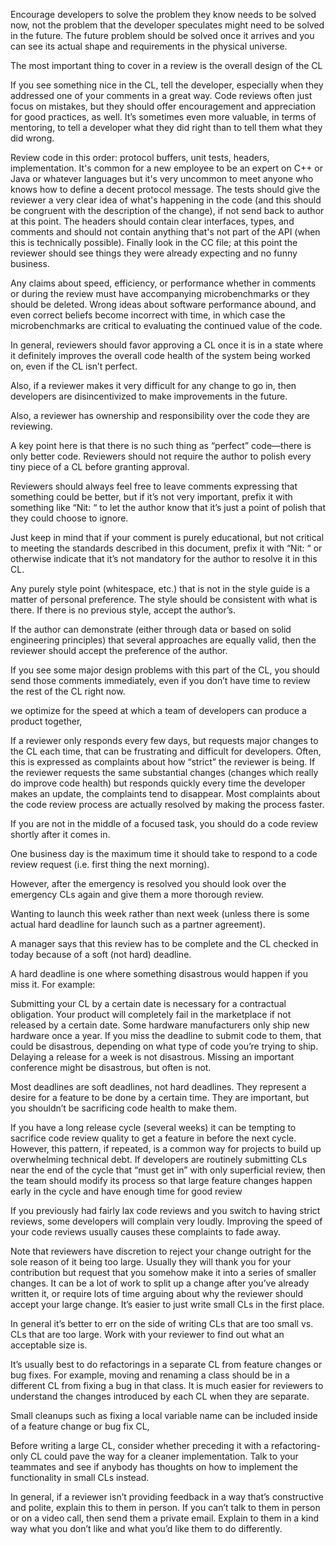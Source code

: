 Encourage developers to solve the problem they know needs to be 
  solved now, not the problem that the developer speculates might need to be solved in the future. The future 
  problem should be solved once it arrives and you can see its actual shape and requirements in the physical 
  universe.

  The most important thing to cover in a review is the overall design of the CL

   If you see something nice in the CL, tell the developer, especially when they addressed one of your comments in a great way. Code reviews often just focus on mistakes, but they should offer encouragement and appreciation for good practices, as well. It’s sometimes even more valuable, in terms of mentoring, to tell a developer what they did right than to tell them what they did wrong.

Review code in this order: protocol buffers, unit tests, headers, implementation. It's common for a new employee to be an expert on C++ or Java or whatever languages but it's very uncommon to meet anyone who knows how to define a decent protocol message. The tests should give the reviewer a very clear idea of what's happening in the code (and this should be congruent with the description of the change), if not send back to author at this point. The headers should contain clear interfaces, types, and comments and should not contain anything that's not part of the API (when this is technically possible). Finally look in the CC file; at this point the reviewer should see things they were already expecting and no funny business.

Any claims about speed, efficiency, or performance whether in comments or during the review must have accompanying microbenchmarks or they should be deleted. Wrong ideas about software performance abound, and even correct beliefs become incorrect with time, in which case the microbenchmarks are critical to evaluating the continued value of the code.

In general, reviewers should favor approving a CL once it is in a state where it definitely improves the overall code health of the system being worked on, even if the CL isn’t perfect.

Also, if a reviewer makes it very difficult for any change to go in, then developers are disincentivized to make improvements in the future.

Also, a reviewer has ownership and responsibility over the code they are reviewing.

A key point here is that there is no such thing as “perfect” code—there is only better code. Reviewers should not require the author to polish every tiny piece of a CL before granting approval.

Reviewers should always feel free to leave comments expressing that something could be better, but if it’s not very important, prefix it with something like “Nit: “ to let the author know that it’s just a point of polish that they could choose to ignore.

Just keep in mind that if your comment is purely educational, but not critical to meeting the standards described in this document, prefix it with “Nit: “ or otherwise indicate that it’s not mandatory for the author to resolve it in this CL.

 Any purely style point (whitespace, etc.) that is not in the style guide is a matter of personal preference. The style should be consistent with what is there. If there is no previous style, accept the author’s.

  If the author can demonstrate (either through data or based on solid engineering principles) that several approaches are equally valid, then the reviewer should accept the preference of the author.

  If you see some major design problems with this part of the CL, you should send those comments immediately, even if you don’t have time to review the rest of the CL right now.

  we optimize for the speed at which a team of developers can produce a product together,

   If a reviewer only responds every few days, but requests major changes to the CL each time, that can be frustrating and difficult for developers. Often, this is expressed as complaints about how “strict” the reviewer is being. If the reviewer requests the same substantial changes (changes which really do improve code health) but responds quickly every time the developer makes an update, the complaints tend to disappear. Most complaints about the code review process are actually resolved by making the process faster.

If you are not in the middle of a focused task, you should do a code review shortly after it comes in.

One business day is the maximum time it should take to respond to a code review request (i.e. first thing the next morning).

However, after the emergency is resolved you should look over the emergency CLs again and give them a more thorough review.

Wanting to launch this week rather than next week (unless there is some actual hard deadline for launch such as a partner agreement).

A manager says that this review has to be complete and the CL checked in today because of a soft (not hard) deadline.

A hard deadline is one where something disastrous would happen if you miss it. For example:

Submitting your CL by a certain date is necessary for a contractual obligation.
Your product will completely fail in the marketplace if not released by a certain date.
Some hardware manufacturers only ship new hardware once a year. If you miss the deadline to submit code to them, that could be disastrous, depending on what type of code you’re trying to ship.
Delaying a release for a week is not disastrous. Missing an important conference might be disastrous, but often is not.

Most deadlines are soft deadlines, not hard deadlines. They represent a desire for a feature to be done by a certain time. They are important, but you shouldn’t be sacrificing code health to make them.

If you have a long release cycle (several weeks) it can be tempting to sacrifice code review quality to get a feature in before the next cycle. However, this pattern, if repeated, is a common way for projects to build up overwhelming technical debt. If developers are routinely submitting CLs near the end of the cycle that “must get in” with only superficial review, then the team should modify its process so that large feature changes happen early in the cycle and have enough time for good review

If you previously had fairly lax code reviews and you switch to having strict reviews, some developers will complain very loudly. Improving the speed of your code reviews usually causes these complaints to fade away.

Note that reviewers have discretion to reject your change outright for the sole reason of it being too large. Usually they will thank you for your contribution but request that you somehow make it into a series of smaller changes. It can be a lot of work to split up a change after you’ve already written it, or require lots of time arguing about why the reviewer should accept your large change. It’s easier to just write small CLs in the first place.

In general it’s better to err on the side of writing CLs that are too small vs. CLs that are too large. Work with your reviewer to find out what an acceptable size is.

It’s usually best to do refactorings in a separate CL from feature changes or bug fixes. For example, moving and renaming a class should be in a different CL from fixing a bug in that class. It is much easier for reviewers to understand the changes introduced by each CL when they are separate.

Small cleanups such as fixing a local variable name can be included inside of a feature change or bug fix CL,

Before writing a large CL, consider whether preceding it with a refactoring-only CL could pave the way for a cleaner implementation. Talk to your teammates and see if anybody has thoughts on how to implement the functionality in small CLs instead.

In general, if a reviewer isn’t providing feedback in a way that’s constructive and polite, explain this to them in person. If you can’t talk to them in person or on a video call, then send them a private email. Explain to them in a kind way what you don’t like and what you’d like them to do differently.
  
